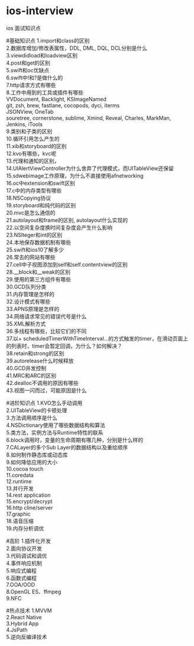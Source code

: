 # ios-interview
ios 面试知识点

#基础知识点
1.import和class的区别  
2.数据库增加/修改表属性，DDL, DML, DQL, DCL分别是什么  
3.viewdidload和loadview区别  
4.post和get的区别  
5.swift和oc优缺点  
6.swift中!和?是做什么的  
7.http请求方式有哪些  
8.工作中用到的工具或插件有哪些  
VVDocument, Backlight, KSImageNamed  
git, zsh, brew, fastlane, cocopods, dyci, iterms  
JSONView, OneTab  
souretree, cornerstone, sublime, Xmind, Reveal, Charles, MarkMan, Jenkins, iTools  
9.类别和子类的区别  
10.循环引用怎么产生的  
11.xib和storyboard的区别  
12.kvo有哪些，kvc呢  
13.代理和通知的区别，  
14.UIAlertViewController为什么舍弃了代理模式，而UITableView还保留  
15.sdwebimage工作原理，为什么不直接使用afnetworking  
16.oc中extension和swift区别  
17.c中的内存类型有哪些  
18.NSCopying协议  
19.storyboard和纯代码的区别  
20.mvc是怎么通信的  
21.autolayout和frame的区别, autolayout什么实现的  
22.以空间复杂度换时间复杂度会产生什么影响  
23.NSIteger和int的区别  
24.本地保存数据机制有哪些  
25.swift和ios10了解多少  
26.常去的网站有哪些  
27.cell中子视图添加到self和self.contentview的区别  
28.__block和__weak的区别  
29.使用的第三方组件有哪些  
30.GCD队列分类  
31.内存管理是怎样的  
32.设计模式有哪些  
33.APNS原理是怎样的  
34.网络请求常见的错误代号是什么  
35.XML解析方式  
36.多线程有哪些，比较它们的不同  
37.以+ scheduledTimerWithTimeInterval...的方式触发的timer，在滑动页面上的列表时，timer会暂定回调，为什么？如何解决？  
38.retain和strong的区别  
39.autorelease什么时候释放  
40.GCD并发控制  
41.MRC和ARC的区别  
42.dealloc不调用的原因有哪些  
43.视图一闪而过，可能原因是什么  
  
#进阶知识点
1.KVO怎么手动调用  
2.UITableView的卡顿处理  
3.方法调用顺序是什么  
4.NSDictionary使用了哪些数据结构和算法  
5.类方法，实例方法与Runtime特性的联系  
6.block调用时，变量的生命周期有哪几种，分别是什么样的  
7.CALayer的多个Sub Layer的数据结构以及重绘顺序  
8.如何制作静态库或动态库  
9.如何降低应用的大小  
10.cocoa touch  
11.coredata  
12.runtime  
13.并行开发  
14.rest application  
15.encrypt/decrypt  
16.http cline/server  
17.graphic  
18.语音压缩  
19.内存分析调优  

#高阶
1.插件化开发  
2.面向协议开发  
3.代码调试和调优  
4.事件响应机制  
5.响应式编程  
6.函数式编程  
7.OOA/OOD  
8.OpenGL ES、ffmpeg  
9.NFC  

#热点技术
1.MVVM  
2.React Native  
3.Hybrid App  
4.JsPath  
5.逆向反编译技术  

